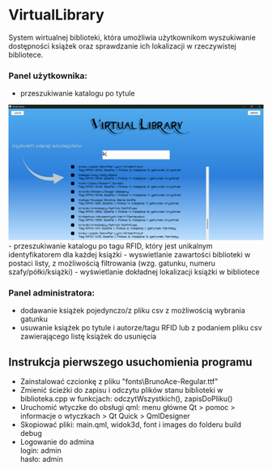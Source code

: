 # VirtualLibrary
System wirtualnej biblioteki, która umożliwia użytkownikom wyszukiwanie dostępności książek oraz sprawdzanie ich lokalizacji w rzeczywistej bibliotece. 

### Panel użytkownika:
- przeszukiwanie katalogu po tytule <br>
<img src="/readme_images/tytul.png"/>
- przeszukiwanie katalogu po tagu RFID, który jest unikalnym identyfikatorem dla każdej książki
- wyswietlanie zawartości biblioteki w postaci listy, z możliwością filtrowania (wzg. gatunku, numeru szafy/półki/książki)
- wyświetlanie dokładnej lokalizacji książki w bibliotece

### Panel administratora:
- dodawanie książek pojedynczo/z pliku csv z możliwością wybrania gatunku
- usuwanie książek po tytule i autorze/tagu RFID lub z podaniem pliku csv zawierającego listę książek do usunięcia

## Instrukcja pierwszego usuchomienia programu
- Zainstalować czcionkę z pliku "fonts\BrunoAce-Regular.ttf"<br>
- Zmienić ścieżki do zapisu i odczytu plików stanu biblioteki w biblioteka.cpp w funkcjach: odczytWszystkich(), zapisDoPliku()<br>
- Uruchomić wtyczke do obsługi qml: menu główne Qt > pomoc > informacje o wtyczkach > Qt Quick > QmlDesigner<br>
- Skopiować pliki: main.qml, widok3d, font i images do folderu build debug<br>
- Logowanie do admina<br>
    login: admin<br>
    hasło: admin
